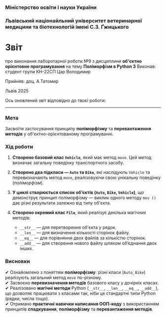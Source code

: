 ### Міністерство освіти і науки України

### Львівський націонайльний університет ветеринарної медицини та біотехнологій імені С.З. Ґжицького

# Звіт
про виконання лаборотарної роботи №9 з дисциплини **об'єктно орієнтовне програмування** на тему **Поліморфізм в Python 3**
Виконав: студент групи КН-22СП Цар Володимир

Прийняв: доц. А.Татомир

Львів 2025

Ось оновлений звіт відповідно до твоєї роботи:

---

### **Мета**  
Засвоїти застосування принципу **поліморфізму** та **перевантаження методів** у об'єктно-орієнтованому програмуванні.  

### **Хід роботи**  
1. **Створено базовий клас `Vehicle`**, який має метод `move`. Цей метод визначає загальну поведінку транспортного засобу.  

2. **Створено два підкласи — `Auto` та `Bike`**, які наслідують `Vehicle` та перевизначають метод `move`, реалізовуючи свою унікальну
поведінку (*поліморфізм*).  

3. **У циклі створюється список об’єктів (`Auto`, `Bike`, `Vehicle`)**, що демонструє принцип поліморфізму — виклик одного методу `mov
()` дає різні результати залежно від типу об'єкта.  

4. **Створено окремий клас `File`**, який реалізує декілька магічних методів:  
   - `__str__` — для перетворення об'єкта у рядок.  
   - `__len__` — для визначення кількості сторінок файлу.  
   - `__eq__` — для порівняння двох файлів за кількістю сторінок.  
   - `__add__` — для створення нового файлу шляхом об’єднання двох інших.  

### **Висновки**  
✔ Ознайомлено з поняттям **поліморфізму**: різні класи (`Auto`, `Bike`) реалізують загальний метод `move` по-різному.  
✔ Засвоєно **перевизначення методів** базового класу у дочірніх класах.  
✔ Реалізовано **магічні методи** Python (`__str__`, `__len__`, `__eq__`, `__add__`), що дозволяє працювати з класами так, ніби це
стандартні типи Python (рядки, числа тощо).  
✔ Отримано **практичні навички написання ООП-коду** з використанням принципів **спадкування**, **поліморфізму** та **перевантаження
методів**.  

